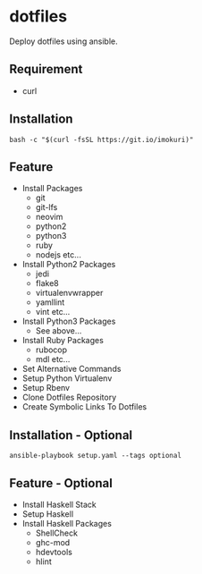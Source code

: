 # dotfiles

Deploy dotfiles using ansible.

## Requirement

* curl

## Installation

```
bash -c "$(curl -fsSL https://git.io/imokuri)"
```

## Feature

* Install Packages
	* git
	* git-lfs
	* neovim
	* python2
	* python3
	* ruby
	* nodejs	etc...
* Install Python2 Packages
	* jedi
	* flake8
	* virtualenvwrapper
	* yamllint
	* vint	etc...
* Install Python3 Packages
	* See above...
* Install Ruby Packages
	* rubocop
	* mdl	etc...
* Set Alternative Commands
* Setup Python Virtualenv
* Setup Rbenv
* Clone Dotfiles Repository
* Create Symbolic Links To Dotfiles

## Installation - Optional

```
ansible-playbook setup.yaml --tags optional
```

## Feature - Optional

* Install Haskell Stack
* Setup Haskell
* Install Haskell Packages
	* ShellCheck
	* ghc-mod
	* hdevtools
	* hlint
